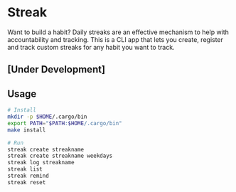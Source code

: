 # Streak

Want to build a habit? Daily streaks are an effective mechanism
to help with accountability and tracking. This is a CLI app that
lets you create, register and track custom streaks for any habit
you want to track.

## [Under Development]

## Usage

```bash
# Install
mkdir -p $HOME/.cargo/bin
export PATH="$PATH:$HOME/.cargo/bin"
make install

# Run
streak create streakname
streak create streakname weekdays
streak log streakname
streak list
streak remind
streak reset
```

